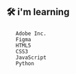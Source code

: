 ## 🛠️ i'm learning

###

       Adobe Inc.
       Figma
       HTML5
       CSS3
       JavaScript
       Python
